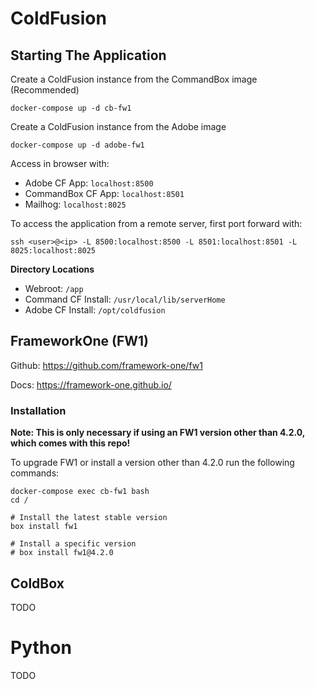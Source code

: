 
# ColdFusion

## Starting The Application

Create a ColdFusion instance from the CommandBox image (Recommended)
```
docker-compose up -d cb-fw1
```

Create a ColdFusion instance from the Adobe image
```
docker-compose up -d adobe-fw1
```

Access in browser with:
* Adobe CF App: `localhost:8500`
* CommandBox CF App: `localhost:8501`
* Mailhog: `localhost:8025`

To access the application from a remote server, first port forward with:
```
ssh <user>@<ip> -L 8500:localhost:8500 -L 8501:localhost:8501 -L 8025:localhost:8025
```

**Directory Locations**
* Webroot: `/app`
* Command CF Install: `/usr/local/lib/serverHome`
* Adobe CF Install: `/opt/coldfusion`

## FrameworkOne (FW1)

Github: https://github.com/framework-one/fw1

Docs: https://framework-one.github.io/

### Installation

**Note: This is only necessary if using an FW1 version other than 4.2.0, which comes with this repo!**

To upgrade FW1 or install a version other than 4.2.0 run the following commands:
```
docker-compose exec cb-fw1 bash
cd /

# Install the latest stable version
box install fw1

# Install a specific version
# box install fw1@4.2.0
```

## ColdBox

TODO

# Python

TODO
